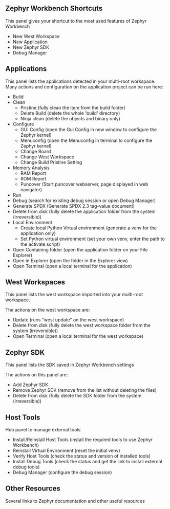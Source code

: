 Zephyr Workbench Shortcuts
--------------------------
This panel gives your shortcut to the most used features of Zephyr Workbench

- New West Workspace
- New Application
- New Zephyr SDK
- Debug Manager

Applications
------------
This panel lists the applications detected in your multi-root workspace.
Many actions and configuration on the application project can be run here:

- Build
- Clean
  - Pristine (fully clean the item from the build folder)
  - Delete Build (delete the whole 'build' directory)
  - Ninja clean (delete the objects and binary only)
- Configure
  - GUI Config (open the Gui Config in new window to configure the Zephyr kernel)
  - Menuconfig (open the Menuconfig in terminal to configure the Zephyr kernel)
  - Change Board
  - Change West Workspace
  - Change Build Pristine Setting
- Memory Analysis
  - RAM Report
  - ROM Report
  - Puncover (Start puncover webserver, page displayed in web navigator)
- Run
- Debug (search for existing debug session or open Debug Manager)
- Generate SPDX (Generate SPDX 2.3 tag-value document)
- Delete from disk (fully delete the application folder from the system (irreversible))
- Local Environment
  - Create local Python Virtual environment (generate a venv for the application only)
  - Set Python virtual environment (set your own venv, enter the path to the activate script)
- Open Containing folder (open the application folder on your File Explorer)
- Open in Explorer (open the folder in the Explorer view)
- Open Terminal (open a local terminal for the application)

West Workspaces
---------------
This panel lists the west workspace imported into your multi-root workspace.

The actions on the west workspace are:
- Update (runs "west update" on the west workspace)
- Delete from disk (fully delete the west workspace folder from the system (irreversible))
- Open Terminal (open a local terminal for the west workspace)


Zephyr SDK
----------
This panel lists the SDK saved in Zephyr Workbench settings

The actions on this panel are:
- Add Zephyr SDK
- Remove Zephyr SDK (remove from the list without deleting the files)
- Delete from disk (fully delete the SDK folder from the system (irreversible))

Host Tools
----------
Hub panel to manage external tools
- Install/Reinstall Host Tools (install the required tools to use Zephyr Workbench)
- Reinstall Virtual Environment (reset the initial venv)
- Verify Host Tools (check the status and version of installed tools)
- Install Debug Tools (check the status and get the link to install external debug tools)
- Debug Manager (configure the debug session)

Other Resources
---------------
Several links to Zephyr documentation and other useful resources
